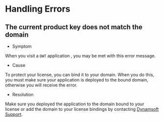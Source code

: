 # Handling Errors

## The current product key does not match the domain

* Symptom

When you visit a `DWT` application , you may be met with this error message.

* Cause

To protect your license, you can bind it to your domain. When you do this, you must make sure your application is deployed to the bound domain, otherwise you will receive the error.

* Resolution

Make sure you deployed the application to the domain bound to your license or add the domain to your license bindings by contacting [Dynamsoft Support]({{site.about}}getsupport.html).